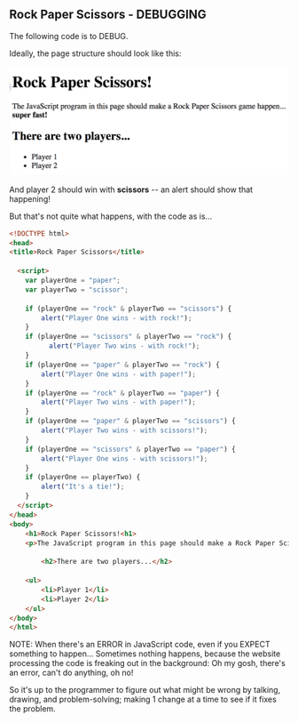 ## Rock Paper Scissors - DEBUGGING

The following code is to DEBUG.

Ideally, the page structure should look like this:

![Image of the page](imgs/rpsideal.png)

And player 2 should win with **scissors** -- an alert should show that happening!

But that's not quite what happens, with the code as is...


```html
<!DOCTYPE html>
<head>
<title>Rock Paper Scissors</title>

  <script>
    var playerOne = "paper";
    var playerTwo = "scissor";

    if (playerOne == "rock" & playerTwo == "scissors") {
        alert("Player One wins - with rock!");
    }
    if (playerOne == "scissors" & playerTwo == "rock") {
          alert("Player Two wins - with rock!");
    }
    if (playerOne == "paper" & playerTwo == "rock") {
        alert("Player One wins - with paper!");
    }
    if (playerOne == "rock" & playerTwo == "paper") {
        alert("Player Two wins - with paper!");
    }
    if (playerOne == "paper" & playerTwo == "scissors") {
        alert("Player Two wins - with scissors!");
    }
    if (playerOne == "scissors" & playerTwo == "paper") {
        alert("Player One wins - with scissors!");
    }
    if (playerOne == playerTwo) {
        alert("It's a tie!");
    }
  </script>
</head>
<body>
    <h1>Rock Paper Scissors!<h1>
    <p>The JavaScript program in this page should make a Rock Paper Scissors game happen... <br><b>super fast!<b></p>

        <h2>There are two players...</h2>

    <ul>
        <li>Player 1</li>
        <li>Player 2</li>
    </ul>
</body>
</html>                            
```

NOTE: When there's an ERROR in JavaScript code, even if you EXPECT something to happen... Sometimes nothing happens, because the website processing the code is freaking out in the background: Oh my gosh, there's an error, can't do anything, oh no!

So it's up to the programmer to figure out what might be wrong by talking, drawing, and problem-solving; making 1 change at a time to see if it fixes the problem.
